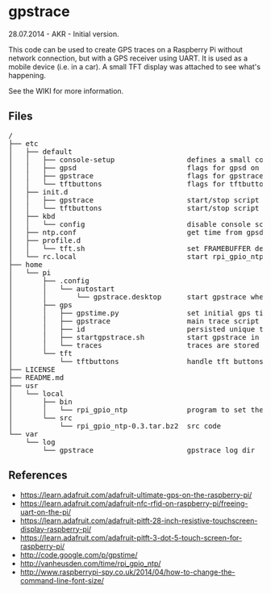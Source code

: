 gpstrace
========

28.07.2014 - AKR - Initial version.


This code can be used to create GPS traces on a Raspberry Pi without network connection, but with a GPS receiver using UART. It is used as a mobile device (i.e. in a car). A small TFT display was attached to see what's happening.

See the WIKI for more information.


Files
-----
<pre>
/
├── etc
│   ├── default
│   │   ├── console-setup                 defines a small console font
│   │   ├── gpsd                          flags for gpsd on GPIO
│   │   ├── gpstrace                      flags for gpstrace script
│   │   └── tftbuttons                    flags for tftbuttons script
│   ├── init.d
│   │   ├── gpstrace                      start/stop script
│   │   └── tftbuttons                    start/stop script
│   ├── kbd
│   │   └── config                        disable console screensaver
│   ├── ntp.conf                          get time from gpsd
│   ├── profile.d
│   │   └── tft.sh                        set FRAMEBUFFER device for TFT at login
│   └── rc.local                          start rpi_gpio_ntp
├── home
│   └── pi
│       ├── .config
│       │   └── autostart
│       │       └── gpstrace.desktop      start gpstrace when desktop starts
│       ├── gps
│       │   ├── gpstime.py                set initial gps time to OS 
│       │   ├── gpstrace                  main trace script
│       │   ├── id                        persisted unique trace filename prefix
│       │   ├── startgpstrace.sh          start gpstrace in terminal when desktop starts
│       │   └── traces                    traces are stored here
│       └── tft
│           └── tftbuttons                handle tft buttons, i.e. switch backlight
├── LICENSE
├── README.md
├── usr
│   └── local
│       ├── bin
│       │   └── rpi_gpio_ntp              program to set the initial time
│       └── src
│           └── rpi_gpio_ntp-0.3.tar.bz2  src code
└── var
    └── log
        └── gpstrace                      gpstrace log dir
</pre>


References
----------

* https://learn.adafruit.com/adafruit-ultimate-gps-on-the-raspberry-pi/
* https://learn.adafruit.com/adafruit-nfc-rfid-on-raspberry-pi/freeing-uart-on-the-pi/
* https://learn.adafruit.com/adafruit-pitft-28-inch-resistive-touchscreen-display-raspberry-pi/
* https://learn.adafruit.com/adafruit-pitft-3-dot-5-touch-screen-for-raspberry-pi/
* http://code.google.com/p/gpstime/
* http://vanheusden.com/time/rpi_gpio_ntp/
* http://www.raspberrypi-spy.co.uk/2014/04/how-to-change-the-command-line-font-size/

